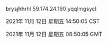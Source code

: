 brysjhhrhl 59.174.24.190 yqqlmgsycl

2021年 11月 12日 星期五 14:50:05 CST

2021年 11月 12日 星期五 06:50:05 GMT
